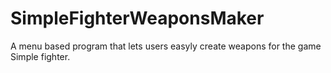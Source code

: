 # SimpleFighterWeaponsMaker
 A menu based program that lets users easyly create weapons for the game Simple fighter.

